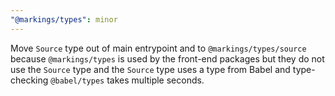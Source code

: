 ```yaml
---
"@markings/types": minor
---
```


Move `Source` type out of main entrypoint and to `@markings/types/source` because `@markings/types` is used by the front-end packages but they do not use the `Source` type and the `Source` type uses a type from Babel and type-checking `@babel/types` takes multiple seconds.
